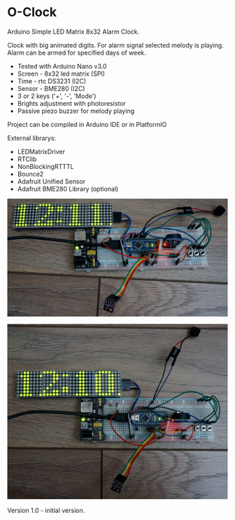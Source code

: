 # O-Clock
Arduino Simple LED Matrix 8x32 Alarm Clock.

Clock with big animated digits.
For alarm signal selected melody is playing.
Alarm can be armed for specified days of week.

 - Tested with Arduino Nano v3.0
 - Screen - 8x32 led matrix (SPI)
 - Time - rtc DS3231 (I2C)
 - Sensor - BME280 (I2C)
 - 3 or 2 keys ('+', '-', 'Mode')
 - Brights adjustment with photoresistor
 - Passive piezo buzzer for melody playing

Project can be compiled in Arduino IDE or in PlatformIO

External librarys:
 - LEDMatrixDriver
 - RTClib
 - NonBlockingRTTTL
 - Bounce2
 - Adafruit Unified Sensor
 - Adafruit BME280 Library (optional)

 ![Screenshot](docs/breadboard1.jpg)

 ![Screenshot](docs/breadboard2.jpg)
 
 Version 1.0 - initial version.